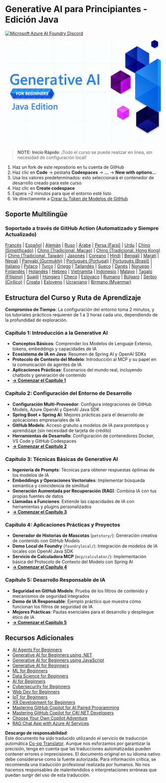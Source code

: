 <!--
CO_OP_TRANSLATOR_METADATA:
{
  "original_hash": "2ee0f50497c11d1941347ac61fb017a9",
  "translation_date": "2025-07-21T15:53:39+00:00",
  "source_file": "README.md",
  "language_code": "es"
}
-->
# Generative AI para Principiantes - Edición Java
[![Microsoft Azure AI Foundry Discord](https://dcbadge.limes.pink/api/server/ByRwuEEgH4)](https://discord.com/invite/ByRwuEEgH4)

![Generative AI para Principiantes - Edición Java](../../translated_images/beg-genai-series.61edc4a6b2cc54284fa2d70eda26dc0ca2669e26e49655b842ea799cd6e16d2a.es.png)

> **NOTE: Inicio Rápido**: ¡Todo el curso se puede realizar en línea, sin necesidad de configuración local!
1. Haz un fork de este repositorio en tu cuenta de GitHub
2. Haz clic en **Code** → pestaña **Codespaces** → **...** → **New with options...**
3. Usa los valores predeterminados: esto seleccionará el contenedor de desarrollo creado para este curso
4. Haz clic en **Create codespace**
5. Espera ~2 minutos para que el entorno esté listo
6. Ve directamente a [Crear tu Token de Modelos de GitHub](./02-SetupDevEnvironment/README.md#step-2-create-a-github-personal-access-token)

## Soporte Multilingüe

### Soportado a través de GitHub Action (Automatizado y Siempre Actualizado)

[Francés](../fr/README.md) | [Español](./README.md) | [Alemán](../de/README.md) | [Ruso](../ru/README.md) | [Árabe](../ar/README.md) | [Persa (Farsi)](../fa/README.md) | [Urdu](../ur/README.md) | [Chino (Simplificado)](../zh/README.md) | [Chino (Tradicional, Macao)](../mo/README.md) | [Chino (Tradicional, Hong Kong)](../hk/README.md) | [Chino (Tradicional, Taiwán)](../tw/README.md) | [Japonés](../ja/README.md) | [Coreano](../ko/README.md) | [Hindi](../hi/README.md) | [Bengalí](../bn/README.md) | [Maratí](../mr/README.md) | [Nepalí](../ne/README.md) | [Panyabí (Gurmukhi)](../pa/README.md) | [Portugués (Portugal)](../pt/README.md) | [Portugués (Brasil)](../br/README.md) | [Italiano](../it/README.md) | [Polaco](../pl/README.md) | [Turco](../tr/README.md) | [Griego](../el/README.md) | [Tailandés](../th/README.md) | [Sueco](../sv/README.md) | [Danés](../da/README.md) | [Noruego](../no/README.md) | [Finlandés](../fi/README.md) | [Holandés](../nl/README.md) | [Hebreo](../he/README.md) | [Vietnamita](../vi/README.md) | [Indonesio](../id/README.md) | [Malayo](../ms/README.md) | [Tagalo (Filipino)](../tl/README.md) | [Suajili](../sw/README.md) | [Húngaro](../hu/README.md) | [Checo](../cs/README.md) | [Eslovaco](../sk/README.md) | [Rumano](../ro/README.md) | [Búlgaro](../bg/README.md) | [Serbio (Cirílico)](../sr/README.md) | [Croata](../hr/README.md) | [Esloveno](../sl/README.md) | [Ucraniano](../uk/README.md) | [Birmano (Myanmar)](../my/README.md)

## Estructura del Curso y Ruta de Aprendizaje

**Compromiso de Tiempo**: La configuración del entorno toma 2 minutos, y los tutoriales prácticos requieren de 1 a 3 horas cada uno, dependiendo de la profundidad de exploración.

### **Capítulo 1: Introducción a la Generative AI**
- **Conceptos Básicos**: Comprender los Modelos de Lenguaje Extenso, tokens, embeddings y capacidades de IA
- **Ecosistema de IA en Java**: Resumen de Spring AI y OpenAI SDKs
- **Protocolo de Contexto del Modelo**: Introducción al MCP y su papel en la comunicación de agentes de IA
- **Aplicaciones Prácticas**: Escenarios del mundo real, incluyendo chatbots y generación de contenido
- **[→ Comenzar el Capítulo 1](./01-IntroToGenAI/README.md)**

### **Capítulo 2: Configuración del Entorno de Desarrollo**
- **Configuración Multi-Proveedor**: Configura integraciones de GitHub Models, Azure OpenAI y OpenAI Java SDK
- **Spring Boot + Spring AI**: Mejores prácticas para el desarrollo de aplicaciones empresariales de IA
- **GitHub Models**: Acceso gratuito a modelos de IA para prototipos y aprendizaje (sin necesidad de tarjeta de crédito)
- **Herramientas de Desarrollo**: Configuración de contenedores Docker, VS Code y GitHub Codespaces
- **[→ Comenzar el Capítulo 2](./02-SetupDevEnvironment/README.md)**

### **Capítulo 3: Técnicas Básicas de Generative AI**
- **Ingeniería de Prompts**: Técnicas para obtener respuestas óptimas de los modelos de IA
- **Embeddings y Operaciones Vectoriales**: Implementar búsqueda semántica y coincidencia de similitud
- **Generación Aumentada por Recuperación (RAG)**: Combina IA con tus propias fuentes de datos
- **Llamadas a Funciones**: Extiende las capacidades de IA con herramientas y plugins personalizados
- **[→ Comenzar el Capítulo 3](./03-CoreGenerativeAITechniques/README.md)**

### **Capítulo 4: Aplicaciones Prácticas y Proyectos**
- **Generador de Historias de Mascotas** (`petstory/`): Generación creativa de contenido con GitHub Models
- **Demo Local de Foundry** (`foundrylocal/`): Integración de modelos de IA locales con OpenAI Java SDK
- **Servicio de Calculadora MCP** (`mcp/calculator/`): Implementación básica del Protocolo de Contexto del Modelo con Spring AI
- **[→ Comenzar el Capítulo 4](./04-PracticalSamples/README.md)**

### **Capítulo 5: Desarrollo Responsable de IA**
- **Seguridad en GitHub Models**: Prueba de los filtros de contenido y mecanismos de seguridad integrados
- **Demo de IA Responsable**: Ejemplo práctico que muestra cómo funcionan los filtros de seguridad de IA
- **Mejores Prácticas**: Pautas esenciales para el desarrollo y despliegue ético de IA
- **[→ Comenzar el Capítulo 5](./05-ResponsibleGenAI/README.md)**

## Recursos Adicionales 

- [AI Agents For Beginners](https://github.com/microsoft/ai-agents-for-beginners)
- [Generative AI for Beginners using .NET](https://github.com/microsoft/Generative-AI-for-beginners-dotnet)
- [Generative AI for Beginners using JavaScript](https://github.com/microsoft/generative-ai-with-javascript)
- [Generative AI for Beginners](https://github.com/microsoft/generative-ai-for-beginners)
- [ML for Beginners](https://aka.ms/ml-beginners)
- [Data Science for Beginners](https://aka.ms/datascience-beginners)
- [AI for Beginners](https://aka.ms/ai-beginners)
- [Cybersecurity for Beginners](https://github.com/microsoft/Security-101)
- [Web Dev for Beginners](https://aka.ms/webdev-beginners)
- [IoT for Beginners](https://aka.ms/iot-beginners)
- [XR Development for Beginners](https://github.com/microsoft/xr-development-for-beginners)
- [Mastering GitHub Copilot for AI Paired Programming](https://aka.ms/GitHubCopilotAI)
- [Mastering GitHub Copilot for C#/.NET Developers](https://github.com/microsoft/mastering-github-copilot-for-dotnet-csharp-developers)
- [Choose Your Own Copilot Adventure](https://github.com/microsoft/CopilotAdventures)
- [RAG Chat App with Azure AI Services](https://github.com/Azure-Samples/azure-search-openai-demo-java)

**Descargo de responsabilidad**:  
Este documento ha sido traducido utilizando el servicio de traducción automática [Co-op Translator](https://github.com/Azure/co-op-translator). Aunque nos esforzamos por garantizar la precisión, tenga en cuenta que las traducciones automatizadas pueden contener errores o imprecisiones. El documento original en su idioma nativo debe considerarse como la fuente autorizada. Para información crítica, se recomienda una traducción profesional realizada por humanos. No nos hacemos responsables de malentendidos o interpretaciones erróneas que puedan surgir del uso de esta traducción.